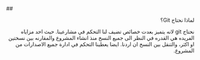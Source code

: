 ##<div dir=rtl> لماذا نحتاج Git؟</div>


<div dir=rtl> نحتاج git لانه يتميز بعدت خصائص تضيف لنا التحكم في مشارعينا. حيث احد مزاياه الفريده هي القدره في النظر الى جميع النسخ منذ انشاء المشروع والمقارنه بين نسختين او اكثر، والتنقل بين النسخ ان اردنا. ايضا يعطينا التحكم في ادارة جميع الاصدارات من المشروع.</div>